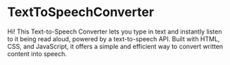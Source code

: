 # TextToSpeechConverter
Hi! This Text-to-Speech Converter lets you type in text and instantly listen to it being read aloud, powered by a text-to-speech API. Built with HTML, CSS, and JavaScript, it offers a simple and efficient way to convert written content into speech.
